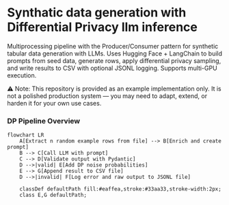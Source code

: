 # Synthatic data generation with Differential Privacy llm inference
Multiprocessing pipeline with the Producer/Consumer pattern for synthetic tabular data generation with LLMs. Uses Hugging Face + LangChain to build prompts from seed data, generate rows, apply differential privacy sampling, and write results to CSV with optional JSONL logging. Supports multi-GPU execution.

⚠️ Note: This repository is provided as an example implementation only.
It is not a polished production system 
— you may need to adapt, extend, or harden it for your own use cases.

### DP Pipeline Overview

```mermaid
flowchart LR
    A[Extract n random example rows from file] --> B[Enrich and create prompt]
    B --> C[Call LLM with prompt]
    C --> D[Validate output with Pydantic]
    D -->|valid| E[Add DP noise probabilities]
    E --> G[Append result to CSV file]
    D -->|invalid| F[Log error and raw output to JSONL file]

    classDef defaultPath fill:#eaffea,stroke:#33aa33,stroke-width:2px;
    class E,G defaultPath;
```
